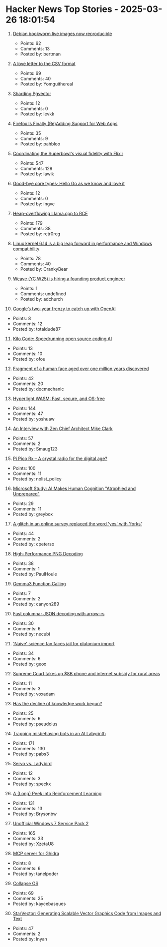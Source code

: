 # Hacker News Top Stories - 2025-03-26 18:01:54

1. [Debian bookworm live images now reproducible](https://lwn.net/Articles/1015402/)
   - Points: 62
   - Comments: 13
   - Posted by: bertman

2. [A love letter to the CSV format](https://github.com/medialab/xan/blob/master/docs/LOVE_LETTER.md)
   - Points: 69
   - Comments: 40
   - Posted by: Yomguithereal

3. [Sharding Pgvector](https://pgdog.dev/blog/sharding-pgvector)
   - Points: 12
   - Comments: 0
   - Posted by: levkk

4. [Firefox Is Finally (Re)Adding Support for Web Apps](https://www.omgubuntu.co.uk/2025/03/firefox-nightly-supports-web-apps-taskbar-tabs)
   - Points: 35
   - Comments: 9
   - Posted by: pahbloo

5. [Coordinating the Superbowl's visual fidelity with Elixir](https://elixir-lang.org/blog/2025/03/25/cyanview-elixir-case/)
   - Points: 547
   - Comments: 128
   - Posted by: lawik

6. [Good-bye core types; Hello Go as we know and love it](https://go.dev/blog/coretypes)
   - Points: 12
   - Comments: 0
   - Posted by: ingve

7. [Heap-overflowing Llama.cpp to RCE](https://retr0.blog/blog/llama-rpc-rce)
   - Points: 179
   - Comments: 38
   - Posted by: retr0reg

8. [Linux kernel 6.14 is a big leap forward in performance and Windows compatibility](https://www.zdnet.com/article/linux-kernel-6-14-is-a-big-leap-forward-in-performance-and-windows-compatibility/)
   - Points: 78
   - Comments: 40
   - Posted by: CrankyBear

9. [Weave (YC W25) is hiring a founding product engineer](https://www.ycombinator.com/companies/weave-3/jobs/E0LFOgu-founding-product-engineer)
   - Points: 1
   - Comments: undefined
   - Posted by: adchurch

10. [Google’s two-year frenzy to catch up with OpenAI](https://www.wired.com/story/google-openai-gemini-chatgpt-artificial-intelligence/)
   - Points: 8
   - Comments: 12
   - Posted by: totaldude87

11. [Kilo Code: Speedrunning open source coding AI](https://blog.kilocode.ai/p/kilo-code-speedrunning-open-source-coding-ai)
   - Points: 13
   - Comments: 10
   - Posted by: ofou

12. [Fragment of a human face aged over one million years discovered](https://www.sciencedaily.com/releases/2025/03/250312123847.htm)
   - Points: 42
   - Comments: 20
   - Posted by: docmechanic

13. [Hyperlight WASM: Fast, secure, and OS-free](https://opensource.microsoft.com/blog/2025/03/26/hyperlight-wasm-fast-secure-and-os-free/)
   - Points: 144
   - Comments: 47
   - Posted by: yoshuaw

14. [An Interview with Zen Chief Architect Mike Clark](https://www.computerenhance.com/p/an-interview-with-zen-chief-architect)
   - Points: 57
   - Comments: 2
   - Posted by: Smaug123

15. [Pi Pico Rx – A crystal radio for the digital age?](https://101-things.readthedocs.io/en/latest/radio_receiver.html)
   - Points: 100
   - Comments: 11
   - Posted by: nolist_policy

16. [Microsoft Study: AI Makes Human Cognition "Atrophied and Unprepared"](https://www.404media.co/microsoft-study-finds-ai-makes-human-cognition-atrophied-and-unprepared-3/)
   - Points: 29
   - Comments: 11
   - Posted by: greybox

17. [A glitch in an online survey replaced the word 'yes' with 'forks'](https://www.pewresearch.org/decoded/2025/03/21/how-a-glitch-in-an-online-survey-replaced-the-word-yes-with-forks/)
   - Points: 44
   - Comments: 2
   - Posted by: cpeterso

18. [High-Performance PNG Decoding](https://blend2d.com/blog/png-image-codec.html)
   - Points: 38
   - Comments: 1
   - Posted by: PaulHoule

19. [Gemma3 Function Calling](https://ai.google.dev/gemma/docs/capabilities/function-calling)
   - Points: 7
   - Comments: 2
   - Posted by: canyon289

20. [Fast columnar JSON decoding with arrow-rs](https://www.arroyo.dev/blog/fast-arrow-json-decoding)
   - Points: 30
   - Comments: 6
   - Posted by: necubi

21. ['Naive' science fan faces jail for plutonium import](https://au.news.yahoo.com/naive-science-fan-faces-jail-053025281.html)
   - Points: 34
   - Comments: 6
   - Posted by: geox

22. [Supreme Court takes up $8B phone and internet subsidy for rural areas](https://apnews.com/article/supreme-court-telecommunications-fee-internet-c51526ec5c78ed913064b1c4d3399ba2)
   - Points: 11
   - Comments: 3
   - Posted by: voxadam

23. [Has the decline of knowledge work begun?](https://www.nytimes.com/2025/03/25/business/economy/white-collar-layoffs.html)
   - Points: 25
   - Comments: 6
   - Posted by: pseudolus

24. [Trapping misbehaving bots in an AI Labyrinth](https://blog.cloudflare.com/ai-labyrinth/)
   - Points: 171
   - Comments: 130
   - Posted by: pabs3

25. [Servo vs. Ladybird](https://thelibre.news/servo-vs-ladybird/)
   - Points: 12
   - Comments: 3
   - Posted by: speckx

26. [A (Long) Peek into Reinforcement Learning](https://lilianweng.github.io/posts/2018-02-19-rl-overview/)
   - Points: 131
   - Comments: 13
   - Posted by: Brysonbw

27. [Unofficial Windows 7 Service Pack 2](https://github.com/i486girl/win7-sp2)
   - Points: 165
   - Comments: 33
   - Posted by: XzetaU8

28. [MCP server for Ghidra](https://github.com/LaurieWired/GhidraMCP)
   - Points: 8
   - Comments: 6
   - Posted by: tanelpoder

29. [Collapse OS](http://collapseos.org/)
   - Points: 69
   - Comments: 25
   - Posted by: kaycebasques

30. [StarVector: Generating Scalable Vector Graphics Code from Images and Text](https://starvector.github.io/)
   - Points: 47
   - Comments: 2
   - Posted by: lnyan

